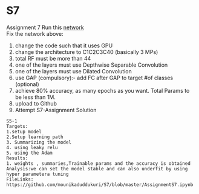 # S7
Assignment 7
Run this [network](https://colab.research.google.com/drive/1qlewMtxcAJT6fIJdmMh8pSf2e-dh51Rw)  
Fix the network above:
1. change the code such that it uses GPU
2. change the architecture to C1C2C3C40 (basically 3 MPs)
3. total RF must be more than 44
4. one of the layers must use Depthwise Separable Convolution
5. one of the layers must use Dilated Convolution
6. use GAP (compulsory):- add FC after GAP to target #of classes (optional)
7. achieve 80% accuracy, as many epochs as you want. Total Params to be less than 1M. 
8. upload to Github
9. Attempt S7-Assignment Solution


```
S5-1
Targets:
1.setup model
2.Setup learning path 
3. Summarizing the model 
4. using leaky relu 
5. using the Adam
Results:
1. weights , summaries,Trainable params and the accuracy is obtained 
Analysis:we can set the model stable and can also underfit by using hyper parametera tuning 
FileLinks: 
https://github.com/mounikaduddukuri/S7/blob/master/AssignmentS7.ipynb
```
